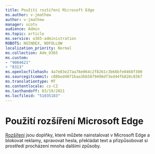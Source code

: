 ```yaml
---
title: Použití rozšíření Microsoft Edge
ms.author: v-jmathew
author: v-jmathew
manager: scotv
audience: Admin
ms.topic: article
ms.service: o365-administration
ROBOTS: NOINDEX, NOFOLLOW
localization_priority: Normal
ms.collection: Adm_O365
ms.custom:
- "9004621"
- "8313"
ms.openlocfilehash: 4a7e83e27aa78e064c2f8261c3b66bfe0468f300
ms.sourcegitcommit: c08bed4071baa3bb5879496df3ed44fb828c8367
ms.translationtype: MT
ms.contentlocale: cs-CZ
ms.lasthandoff: 03/19/2021
ms.locfileid: "51035183"
---
```

# <a name="use-microsoft-edge-extensions"></a>Použití rozšíření Microsoft Edge

[Rozšíření](https://go.microsoft.com/fwlink/?linkid=2135619) jsou doplňky, které můžete nainstalovat v Microsoft Edge a blokovat reklamy, spravovat hesla, překládat text a přizpůsobovat si prostředí procházení mnoha dalšími způsoby.
